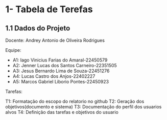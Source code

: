 # 1- Tabela de Terefas
## 1.1 Dados do Projeto

Docente: Andrey Antonio de Oliveira Rodrigues

Equipe:
* A1: Iago Vinicius Farias do Amaral-22450579
* A2: Jenner Lucas dos Santos Carneiro-22351505
* A3: Jesus Bernardo Lima de Souza-22451276
* A4: Lucas Castro dos Anjos-22402227
* A5: Marcos Gabriel Liborio Pontes-22450923

Tarefas:

T1: Formatação do escopo do relatorio no github
T2: Geração dos objetivos(documento e sistema)
T3: Documentação do perfil dos usuarios alvos
T4: Definição das tarefas e objetivos do usuario
